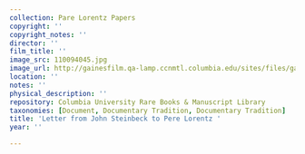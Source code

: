 ```yaml
---
collection: Pare Lorentz Papers
copyright: ''
copyright_notes: ''
director: ''
film_title: ''
image_src: 110094045.jpg
image_url: http://gainesfilm.qa-lamp.ccnmtl.columbia.edu/sites/files/gainesfilm/images/110094045.jpg
location: ''
notes: ''
physical_description: ''
repository: Columbia University Rare Books & Manuscript Library
taxonomies: [Document, Documentary Tradition, Documentary Tradition]
title: 'Letter from John Steinbeck to Pere Lorentz '
year: ''

---
```


